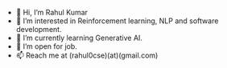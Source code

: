 - 👋 Hi, I’m Rahul Kumar
- 👀 I’m interested in Reinforcement learning, NLP and software development.
- 🌱 I’m currently learning Generative AI.
- 💞️ I’m open for job.
- 📫 Reach me at (rahul0cse)(at)(gmail.com)

<!---
rahulkr01/rahulkr01 is a ✨ special ✨ repository because its `README.md` (this file) appears on your GitHub profile.
You can click the Preview link to take a look at your changes.
--->
